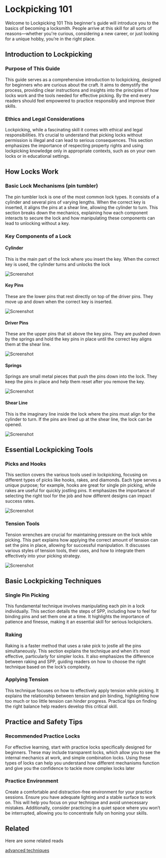 
# Lockpicking 101

Welcome to Lockpicking 101 This beginner's guide will introduce you to the basics of becoming a locksmith. People arrive at this skill for all sorts of reasons—whether you're curious, considering a new career, or just looking for a unique hobby, you’re in the right place.


##  Introduction to Lockpicking

### Purpose of This Guide
This guide serves as a comprehensive introduction to lockpicking, designed for beginners who are curious about the craft. It aims to demystify the process, providing clear instructions and insights into the principles of how locks work and the tools needed for effective picking. By the end every  readers should feel empowered to practice responsibly and improve their skills.

### Ethics and Legal Considerations
Lockpicking, while a fascinating skill it comes with ethical and legal responsibilities. It’s crucial to understand that picking locks without permission is illegal and can lead to serious consequences. This section emphasizes the importance of respecting property rights and using lockpicking knowledge only in appropriate contexts, such as on your own locks or in educational settings.


## How Locks Work

### Basic Lock Mechanisms (pin tumbler)
The pin tumbler lock is one of the most common lock types. It consists of a cylinder and several pins of varying lengths. When the correct key is inserted, it aligns the pins at a shear line, allowing the cylinder to turn. This section breaks down the mechanics, explaining how each component interacts to secure the lock and how manipulating these components can lead to unlocking without a key.

### Key Components of a Lock 
#### Cylinder
This is the main part of the lock where you insert the key. When the correct key is used, the cylinder turns and unlocks the lock

![Screenshot](https://raw.githubusercontent.com/KEAGTORB/seasides2025/refs/heads/main/images/lockpicking/cylinder.png)

#### Key Pins 
These are the lower pins that rest directly on top of the driver pins. They move up and down when the correct key is inserted.

![Screenshot](https://raw.githubusercontent.com/KEAGTORB/seasides2025/refs/heads/main/images/lockpicking/key%20pins.png)

#### Driver Pins 
These are the upper pins that sit above the key pins. They are pushed down by the springs and hold the key pins in place until the correct key aligns them at the shear line.

![Screenshot](https://raw.githubusercontent.com/KEAGTORB/seasides2025/refs/heads/main/images/lockpicking/driver%20pins.png)

#### Springs
Springs are small metal pieces that push the pins down into the lock. They keep the pins in place and help them reset after you remove the key.

![Screenshot](https://raw.githubusercontent.com/KEAGTORB/seasides2025/refs/heads/main/images/lockpicking/springs.png)

#### Shear Line
This is the imaginary line inside the lock where the pins must align for the cylinder to turn. If the pins are lined up at the shear line, the lock can be opened.

![Screenshot](https://raw.githubusercontent.com/KEAGTORB/seasides2025/refs/heads/main/images/lockpicking/shear.png)


## Essential Lockpicking Tools
### Picks and Hooks
This section covers the various tools used in lockpicking, focusing on different types of picks like hooks, rakes, and diamonds. Each type serves a unique purpose; for example, hooks are great for single pin picking, while rakes are useful for quickly jostling pins. It emphasizes the importance of selecting the right tool for the job and how different designs can impact success rates.

![Screenshot](https://raw.githubusercontent.com/KEAGTORB/seasides2025/refs/heads/main/images/lockpicking/hooks.png)

### Tension Tools
 Tension wrenches are crucial for maintaining pressure on the lock while picking. This part explains how applying the correct amount of tension can set the pins in place, allowing for successful manipulation. It discusses various styles of tension tools, their uses, and how to integrate them effectively into your picking strategy.

 ![Screenshot](https://raw.githubusercontent.com/KEAGTORB/seasides2025/refs/heads/main/images/lockpicking/tension.png)


 ## Basic Lockpicking Techniques

 ### Single Pin Picking  
 This fundamental technique involves manipulating each pin in a lock individually. This section details the steps of SPP, including how to feel for binding pins and set them one at a time. It highlights the importance of patience and finesse, making it an essential skill for serious lockpickers.

 ### Raking 
 Raking is a faster method that uses a rake pick to jostle all the pins simultaneously. This section explains the technique and when it’s most effective, particularly for simpler locks. It also emphasizes the difference between raking and SPP, guiding readers on how to choose the right technique based on the lock’s complexity.

 ### Applying Tension
This technique focuses on how to effectively apply tension while picking. It explains the relationship between tension and pin binding, highlighting how too much or too little tension can hinder progress. Practical tips on finding the right balance help readers develop this critical skill.

## Practice and Safety Tips

### Recommended Practice Locks
For effective learning, start with practice locks specifically designed for beginners. These may include transparent locks, which allow you to see the internal mechanics at work, and simple combination locks. Using these types of locks can help you understand how different mechanisms function and give you the confidence to tackle more complex locks later

### Practice Environment
Create a comfortable and distraction-free environment for your practice sessions. Ensure you have adequate lighting and a stable surface to work on. This will help you focus on your technique and avoid unnecessary mistakes. Additionally, consider practicing in a quiet space where you won’t be interrupted, allowing you to concentrate fully on honing your skills.

## Related

Here are some related reads

[advanced techniques](https://github.com/KEAGTORB/seasides2025/blob/main/advanced-lockpicking.md)




